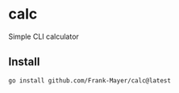 # calc

Simple CLI calculator

## Install

```bash
go install github.com/Frank-Mayer/calc@latest
```
